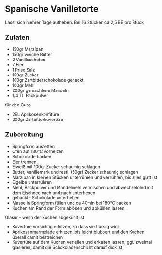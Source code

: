 # Spanische Vanilletorte

Lässt sich mehrer Tage aufheben. Bei 16 Stücken ca 2,5 BE pro Stück

## Zutaten

- 150gr Marzipan
- 150gr weiche Butter
- 2 Vanilleschoten
- 7 Eier
- 1 Prise Salz
- 150gr Zucker
- 100gr Zartbitterschokolade gehackt
- 100gr Mehl
- 200gr gemachlene Mandeln
- 1/4 TL Backpulver

für den Guss

- 2EL Aprikosenkonfitüre
- 200gr Zartbitterkuvertüre


## Zubereitung

- Springform ausfetten
- Ofen auf 180°C vorheizen
- Schokolade hacken
- Eier trennen
- Eiweiß mit 100gr Zucker schaumig schlagen
- Butter, Vanillemark und restl. (50gr) Zucker schaumig schlagen
- Marzipan in kleinen Stücken unterrühren und verrühren, bis alles glatt ist
- Eigelbe unterrühren
- Mehl, Backpulver und Mandelmehl vermischen und abwechselölnd mit dem Eischnee nach und nach unterheben
- gehackte Schokolade unterheben
- Masse in Springform füllen und ca 40min bei 180°C backen
- Kuchen am Rand der Form ablösen und abkühlen lassen

Glasur - wenn der Kuchen abgekühlt ist

- Kuvertüre vorsichtig erhitzen, so dass sie flüssig wird
- Aprikosenmarmelade erhitzen, bis leicht blubbert und den Kuchen überall damit bestreichen
- Kuvertüre auf dem Kuchen verteilen und erkalten lassen, ggf. zweimal glasieren, damit die Schokoladenschicht darauf dick ist